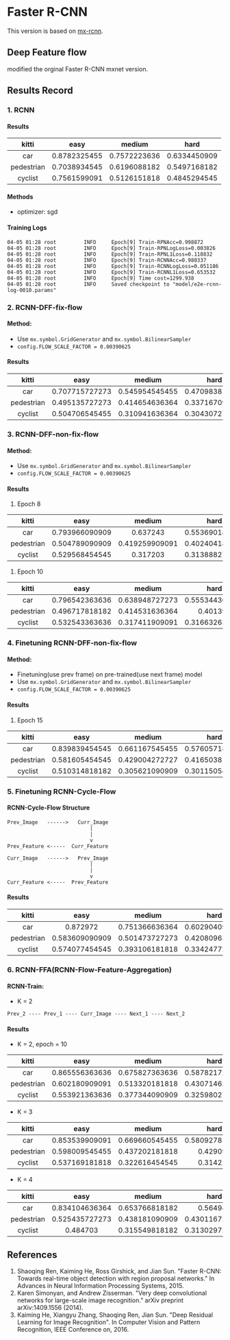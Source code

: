 # Faster R-CNN

This version is based on [mx-rcnn](https://github.com/precedenceguo/mx-rcnn).

## Deep Feature flow
modified the orginal Faster R-CNN mxnet version.

## Results Record
### 1. RCNN
#### Results

kitti | easy | medium | hard
:---: | :---: | :----: | :---:
car | 0.8782325455 | 0.7572223636 | 0.6334450909
pedestrian | 0.7038934545 | 0.6196088182 | 0.5497168182
cyclist | 0.7561599091 | 0.5126151818 | 0.4845294545

#### Methods
- optimizer: sgd
#### Training Logs

```
04-05 01:28 root         INFO     Epoch[9] Train-RPNAcc=0.998872
04-05 01:28 root         INFO     Epoch[9] Train-RPNLogLoss=0.003826
04-05 01:28 root         INFO     Epoch[9] Train-RPNL1Loss=0.118832
04-05 01:28 root         INFO     Epoch[9] Train-RCNNAcc=0.980337
04-05 01:28 root         INFO     Epoch[9] Train-RCNNLogLoss=0.051186
04-05 01:28 root         INFO     Epoch[9] Train-RCNNL1Loss=0.653532
04-05 01:28 root         INFO     Epoch[9] Time cost=1299.938
04-05 01:28 root         INFO     Saved checkpoint to "model/e2e-rcnn-log-0010.params"
```

### 2. RCNN-DFF-fix-flow
#### Method:
- Use `mx.symbol.GridGenerator` and `mx.symbol.BilinearSampler`
- `config.FLOW_SCALE_FACTOR = 0.00390625`

#### Results
kitti | easy | medium | hard
:---: | :---: | :----: | :---:
car |	0.707715727273	|  0.545954545455	| 0.470983818182
pedestrian | 	0.495135727273 |	0.414654636364	| 0.337167090909
cyclist |	0.504706545455 |	0.310941636364 |	0.304307272727

### 3. RCNN-DFF-non-fix-flow
#### Method:
- Use `mx.symbol.GridGenerator` and `mx.symbol.BilinearSampler`
- `config.FLOW_SCALE_FACTOR = 0.00390625`

#### Results
1. Epoch 8

kitti | easy | medium | hard
:---: | :---: | :----: | :---:
car | 0.793966090909 |	0.637243 |	0.553690181818
pedestrian |	0.504789090909	| 0.419259909091 | 	0.402404181818
cyclist |	0.529568454545	| 0.317203 |	0.313888272727

1. Epoch 10

kitti | easy | medium | hard
:---: | :---: | :----: | :---:
car 	| 0.796542363636	| 0.638948727273	| 0.555344363636
pedestrian 	| 0.496717818182	| 0.414531636364	| 0.401392
cyclist 	| 0.532543363636	| 0.317411909091	| 0.316632636364

### 4. Finetuning RCNN-DFF-non-fix-flow
#### Method:
- Finetuning(use prev frame) on pre-trained(use next frame) model
- Use `mx.symbol.GridGenerator` and `mx.symbol.BilinearSampler`
- `config.FLOW_SCALE_FACTOR = 0.00390625`

#### Results
1. Epoch 15

kitti | easy | medium | hard
:---: | :---: | :----: | :---:
car  | 0.839839454545 | 0.661167545455 | 0.576057181818
pedestrian  | 0.581605454545 | 0.429004272727 | 0.416503818182
cyclist  | 0.510314818182 | 0.305621090909 | 0.301150545455

### 5. Finetuning RCNN-Cycle-Flow
#### RCNN-Cycle-Flow Structure
```
Prev_Image   ------>   Curr_Image
                           |
                           |
                           v
Prev_Feature <-----  Curr_Feature

Curr_Image   ------>   Prev_Image
                           |
                           |
                           v
Curr_Feature <-----  Prev_Feature
```

#### Results
kitti	| easy	| medium	| hard
:---: | :---: | :----: | :---:
car 	| 0.872972	| 0.751366636364 | 	0.602904090909
pedestrian 	| 0.583609090909 | 	0.501473727273 | 	0.420809636364
cyclist 	| 0.574077454545	| 0.393106181818	| 0.334247727273

### 6. RCNN-FFA(RCNN-Flow-Feature-Aggregation)
#### RCNN-Train:
- K = 2

```
Prev_2 ---- Prev_1 ---- Curr_Image ---- Next_1 ---- Next_2

```
#### Results
- K = 2, epoch = 10

kitti	| easy	| medium	| hard
:---: | :---: | :----: | :---:
car  |	0.865556363636 |	0.675827363636 |	0.587821727273
pedestrian | 	0.602180909091 |	0.513320181818 |	0.430714636364
cyclist | 	0.553921363636 |	0.377344090909	 | 0.325980272727


- K = 3

kitti	| easy	| medium	| hard
:---: | :---: | :----: | :---:
car 	  |	0.853539909091  |		0.669660545455  |		0.580927818182
pedestrian   |		0.598009545455  |		0.437202181818  |		0.429093
cyclist   |		0.537169181818  |		0.322616454545  |		0.314224

- K = 4

kitti	| easy	| medium	| hard
:---: | :---: | :----: | :---:
car 	  |	0.834104636364	  |	0.653766818182  |		0.564943
pedestrian 	  |	0.525435727273  |		0.438181090909  |		0.430116727273
cyclist   |		0.484703  |		0.315549818182	  |	0.313029727273

## References
1. Shaoqing Ren, Kaiming He, Ross Girshick, and Jian Sun. "Faster R-CNN: Towards real-time object detection with region proposal networks." In Advances in Neural Information Processing Systems, 2015.
2. Karen Simonyan, and Andrew Zisserman. "Very deep convolutional networks for large-scale image recognition." arXiv preprint arXiv:1409.1556 (2014).
3. Kaiming He, Xiangyu Zhang, Shaoqing Ren, Jian Sun. "Deep Residual Learning for Image Recognition". In Computer Vision and Pattern Recognition, IEEE Conference on, 2016.
